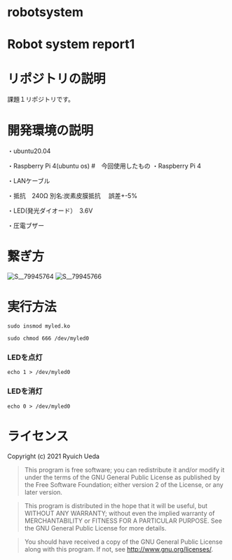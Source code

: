 # robotsystem
# Robot system report1

# リポジトリの説明
課題１リポジトリです。
# 開発環境の説明
・ubuntu20.04

・Raspberry Pi 4(ubuntu os)
#　今回使用したもの
・Raspberry Pi 4

・LANケーブル

・抵抗　240Ω 別名:炭素皮膜抵抗 　誤差+-5%

・LED(発光ダイオード）　3.6V

・圧電ブザー　
# 繋ぎ方
![S__79945764](https://user-images.githubusercontent.com/72643479/148679855-3a873c8a-5b39-47b1-bcde-5a10ebb6dfe4.jpg)
![S__79945766](https://user-images.githubusercontent.com/72643479/148679864-ecf0f323-04a8-48c1-9c73-31ed808a85de.jpg)

# 実行方法
 ```   
sudo insmod myled.ko
```
```
sudo chmod 666 /dev/myled0
```
### LEDを点灯
```
echo 1 > /dev/myled0
```
### LEDを消灯
```
echo 0 > /dev/myled0
```
# ライセンス
Copyright (c) 2021 Ryuich Ueda

> This program is free software; you can redistribute it and/or
> modify it under the terms of the GNU General Public License
> as published by the Free Software Foundation; either version 2
> of the License, or any later version.

> This program is distributed in the hope that it will be useful,
> but WITHOUT ANY WARRANTY; without even the implied warranty of
> MERCHANTABILITY or FITNESS FOR A PARTICULAR PURPOSE. See the
> GNU General Public License for more details.

> You should have received a copy of the GNU General Public License
> along with this program. If not, see http://www.gnu.org/licenses/.


